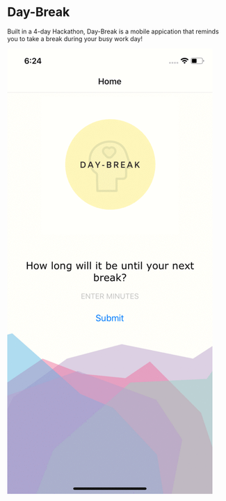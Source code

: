 # Day-Break
Built in a 4-day Hackathon, Day-Break is a mobile appication that reminds you to take a break during your busy work day! 

![Day-Break Demo](demo.gif)
